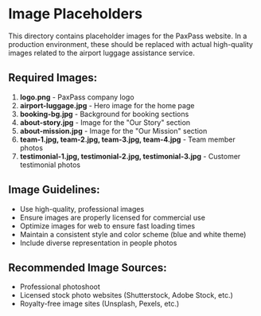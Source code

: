 # Image Placeholders

This directory contains placeholder images for the PaxPass website. In a production environment, these should be replaced with actual high-quality images related to the airport luggage assistance service.

## Required Images:

1. **logo.png** - PaxPass company logo
2. **airport-luggage.jpg** - Hero image for the home page
3. **booking-bg.jpg** - Background for booking sections
4. **about-story.jpg** - Image for the "Our Story" section
5. **about-mission.jpg** - Image for the "Our Mission" section
6. **team-1.jpg, team-2.jpg, team-3.jpg, team-4.jpg** - Team member photos
7. **testimonial-1.jpg, testimonial-2.jpg, testimonial-3.jpg** - Customer testimonial photos

## Image Guidelines:

- Use high-quality, professional images
- Ensure images are properly licensed for commercial use
- Optimize images for web to ensure fast loading times
- Maintain a consistent style and color scheme (blue and white theme)
- Include diverse representation in people photos

## Recommended Image Sources:

- Professional photoshoot
- Licensed stock photo websites (Shutterstock, Adobe Stock, etc.)
- Royalty-free image sites (Unsplash, Pexels, etc.)